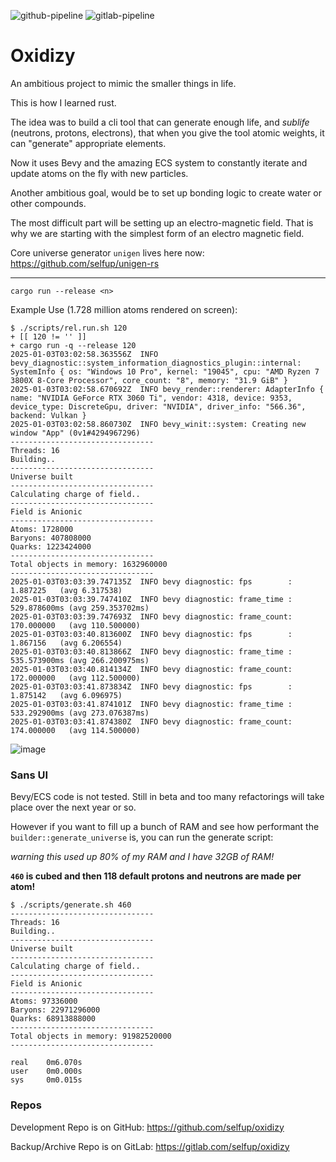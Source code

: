 ![github-pipeline](https://github.com/selfup/oxidizy/actions/workflows/rust.yml/badge.svg)
![gitlab-pipeline](https://gitlab.com/selfup/oxidizy/badges/main/pipeline.svg)

# Oxidizy

An ambitious project to mimic the smaller things in life.

This is how I learned rust.

The idea was to build a cli tool that can generate enough life, and _sublife_ (neutrons, protons, electrons), that when you give the tool atomic weights, it can "generate" appropriate elements.

Now it uses Bevy and the amazing ECS system to constantly iterate and update atoms on the fly with new particles.

Another ambitious goal, would be to set up bonding logic to create water or other compounds.

The most difficult part will be setting up an electro-magnetic field. That is why we are starting with the simplest form of an electro magnetic field.

Core universe generator `unigen` lives here now: https://github.com/selfup/unigen-rs

---

`cargo run --release <n>`

Example Use (1.728 million atoms rendered on screen):

```
$ ./scripts/rel.run.sh 120
+ [[ 120 != '' ]]
+ cargo run -q --release 120
2025-01-03T03:02:58.363556Z  INFO bevy_diagnostic::system_information_diagnostics_plugin::internal: SystemInfo { os: "Windows 10 Pro", kernel: "19045", cpu: "AMD Ryzen 7 3800X 8-Core Processor", core_count: "8", memory: "31.9 GiB" }
2025-01-03T03:02:58.670692Z  INFO bevy_render::renderer: AdapterInfo { name: "NVIDIA GeForce RTX 3060 Ti", vendor: 4318, device: 9353, device_type: DiscreteGpu, driver: "NVIDIA", driver_info: "566.36", backend: Vulkan }
2025-01-03T03:02:58.860730Z  INFO bevy_winit::system: Creating new window "App" (0v1#4294967296)
--------------------------------
Threads: 16
Building.. 
--------------------------------
Universe built
--------------------------------
Calculating charge of field..
--------------------------------
Field is Anionic
--------------------------------
Atoms: 1728000
Baryons: 407808000
Quarks: 1223424000
--------------------------------
Total objects in memory: 1632960000
--------------------------------
2025-01-03T03:03:39.747135Z  INFO bevy diagnostic: fps        :    1.887225   (avg 6.317538)
2025-01-03T03:03:39.747410Z  INFO bevy diagnostic: frame_time :  529.878600ms (avg 259.353702ms)
2025-01-03T03:03:39.747693Z  INFO bevy diagnostic: frame_count:  170.000000   (avg 110.500000)
2025-01-03T03:03:40.813600Z  INFO bevy diagnostic: fps        :    1.867156   (avg 6.206554)
2025-01-03T03:03:40.813866Z  INFO bevy diagnostic: frame_time :  535.573900ms (avg 266.200975ms)
2025-01-03T03:03:40.814134Z  INFO bevy diagnostic: frame_count:  172.000000   (avg 112.500000)
2025-01-03T03:03:41.873834Z  INFO bevy diagnostic: fps        :    1.875142   (avg 6.096975)
2025-01-03T03:03:41.874101Z  INFO bevy diagnostic: frame_time :  533.292900ms (avg 273.076387ms)
2025-01-03T03:03:41.874380Z  INFO bevy diagnostic: frame_count:  174.000000   (avg 114.500000)
```

![image](https://github.com/user-attachments/assets/dd767f05-5a4d-4304-9904-991d68ebb261)

### Sans UI

Bevy/ECS code is not tested. Still in beta and too many refactorings will take place over the next year or so.

However if you want to fill up a bunch of RAM and see how performant the `builder::generate_universe` is, you can run the generate script:

_warning this used up 80% of my RAM and I have 32GB of RAM!_

**`460` is cubed and then 118 default protons and neutrons are made per atom!**

```
$ ./scripts/generate.sh 460
--------------------------------
Threads: 16
Building..
--------------------------------
Universe built
--------------------------------
Calculating charge of field..
--------------------------------
Field is Anionic
--------------------------------
Atoms: 97336000
Baryons: 22971296000
Quarks: 68913888000
--------------------------------
Total objects in memory: 91982520000
--------------------------------

real    0m6.070s
user    0m0.000s
sys     0m0.015s
```

### Repos

Development Repo is on GitHub: https://github.com/selfup/oxidizy

Backup/Archive Repo is on GitLab: https://gitlab.com/selfup/oxidizy
